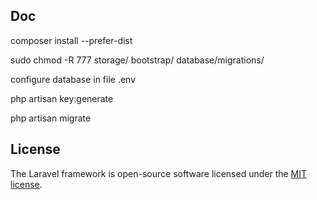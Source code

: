 ## Doc

composer install --prefer-dist

sudo chmod -R 777 storage/ bootstrap/ database/migrations/

configure database in file .env

php artisan key:generate

php artisan migrate


## License

The Laravel framework is open-source software licensed under the [MIT license](https://opensource.org/licenses/MIT).
